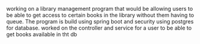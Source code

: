 working on a library management program that would be allowing users to be able to get access to certain books in the library without them having to queue. The program is build using spring boot and security using postgres for database.
worked on the controller and service for a user to be able to get books available in tht db
